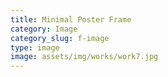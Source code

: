 ```yaml
---
title: Minimal Poster Frame
category: Image
category_slug: f-image
type: image
image: assets/img/works/work7.jpg
---
```

